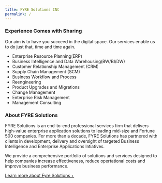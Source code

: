```yaml
---
title: FYRE Solutions INC
permalink: /
---
```


### Experience Comes with Sharing
Our aim is to have you succeed in the digital space. Our services enable us to do just that, time and time again.

* Enterprise Resource Planning(ERP)	
* Business Intelligence and Data Warehousing(BW/BI/DW)
* Customer Relationship Management (CRM)
* Supply Chain Management (SCM)
* Business Workflow and Process
* Reengineering
* Product Upgrades and Migrations
* Change Management
* Enterprise Risk Management
* Management Consulting

### About FYRE Solutions
FYRE Solutions is an end-to-end professional services firm that delivers high-value enterprise application solutions to leading mid-size and Fortune 500 companies. For more than a decade, FYRE Solutions has partnered with clients in development, delivery and oversight of targeted Business Intelligence and Enterprise Applications Intiatives.

We provide a comprehensive portfolio of solutions and services designed to help companies increase effectiveness, reduce opertational costs and improve business performance.

[Learn more about Fyre Solutions +](/about)
